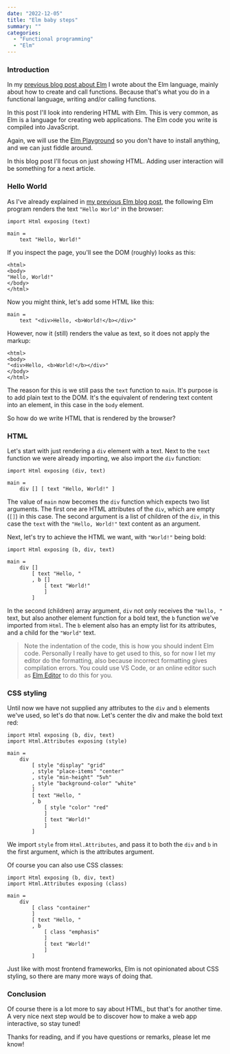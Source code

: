 ```yaml
---
date: "2022-12-05"
title: "Elm baby steps"
summary: ""
categories:
  - "Functional programming"
  - "Elm"
---
```


### Introduction

In my [previous blog post about Elm](/elm-baby-steps) I wrote about the Elm language, mainly about how to create and call functions. Because that's what you do in a functional language, writing and/or calling functions.

In this post I'll look into rendering HTML with Elm. This is very common, as Elm is a language for creating web applications. The Elm code you write is compiled into JavaScript.

Again, we will use the [Elm Playground](https://elm-lang.org/try) so you don't have to install anything, and we can just fiddle around.

In this blog post I'll focus on just _showing_ HTML. Adding user interaction will be something for a next article.

### Hello World

As I've already explained in [my previous Elm blog post](/elm-baby-steps), the following Elm program renders the text `"Hello World"` in the browser:

```
import Html exposing (text)

main = 
    text "Hello, World!"
```

If you inspect the page, you'll see the DOM (roughly) looks as this:

```
<html>
<body>
"Hello, World!"
</body>
</html>
```

Now you might think, let's add some HTML like this:

```
main =
    text "<div>Hello, <b>World!</b></div>"
```

However, now it (still) renders the value as text, so it does not apply the markup:

```
<html>
<body>
"<div>Hello, <b>World!</b></div>"
</body>
</html>
```

The reason for this is we still pass the `text` function to `main`. It's purpose is to add plain text to the DOM. It's the equivalent of rendering text content into an element, in this case in the `body` element.

So how do we write HTML that is rendered by the browser?

### HTML

Let's start with just rendering a `div` element with a text. Next to the `text` function we were already importing, we also import the `div` function:

```
import Html exposing (div, text)

main =
    div [] [ text "Hello, World!" ]
```

The value of `main` now becomes the `div` function which expects two list arguments. The first one are HTML attributes of the `div`, which are empty (`[]`) in this case. The second argument is a list of children of the `div`, in this case the `text` with the `"Hello, World!"` text content as an argument.

Next, let's try to achieve the HTML we want, with `"World!"` being bold:

```
import Html exposing (b, div, text)

main =
    div []
        [ text "Hello, "
        , b []
            [ text "World!"
            ]
        ]
```

In the second (children) array argument, `div` not only receives the `"Hello, "` text, but also another element function for a bold text, the `b` function we've imported from `Html`. The `b` element also has an empty list for its attributes, and a child for the `"World"` text.

> Note the indentation of the code, this is how you should indent Elm code. Personally I really have to get used to this, so for now I let my editor do the formatting, also because incorrect formatting gives compilation errors. You could use VS Code, or an online editor such as [Elm Editor](https://elm-editor.com) to do this for you.

### CSS styling

Until now we have not supplied any attributes to the `div` and `b` elements we've used, so let's do that now. Let's center the div and make the bold text red:

```
import Html exposing (b, div, text)
import Html.Attributes exposing (style)

main =
    div
        [ style "display" "grid"
        , style "place-items" "center"
        , style "min-height" "5vh"
        , style "background-color" "white"
        ]
        [ text "Hello, "
        , b
            [ style "color" "red"
            ]
            [ text "World!"
            ]
        ]
```

We import `style` from `Html.Attributes`, and pass it to both the `div` and `b` in the first argument, which is the attributes argument.

Of course you can also use CSS classes:

```
import Html exposing (b, div, text)
import Html.Attributes exposing (class)

main =
    div
        [ class "container"
        ]
        [ text "Hello, "
        , b
            [ class "emphasis"
            ]
            [ text "World!"
            ]
        ]
```

Just like with most frontend frameworks, Elm is not opinionated about CSS styling, so there are many more ways of doing that.

### Conclusion

Of course there is a lot more to say about HTML, but that's for another time. A very nice next step would be to discover how to make a web app interactive, so stay tuned!

Thanks for reading, and if you have questions or remarks, please let me know!



